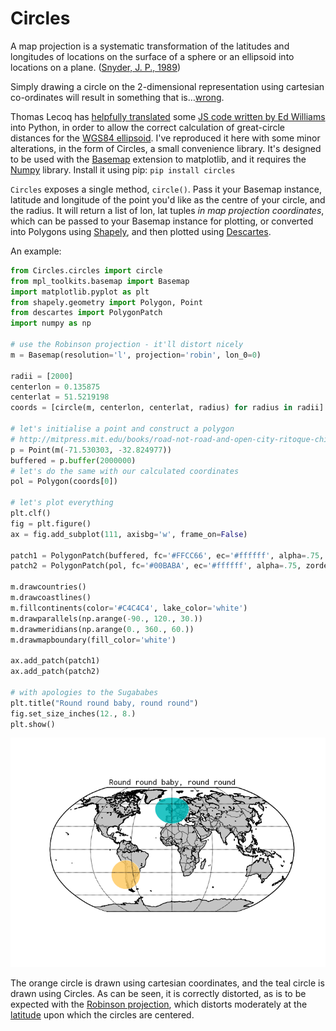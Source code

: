# Circles

A map projection is a systematic transformation of the latitudes and longitudes of locations on the surface of a sphere or an ellipsoid into locations on a plane. ([Snyder, J. P., 1989](http://pubs.usgs.gov/pp/1453/report.pdf))

Simply drawing a circle on the 2-dimensional representation using cartesian co-ordinates will result in something that is…[wrong](http://www.economist.com/node/1788311).

Thomas Lecoq has [helpfully translated](http://www.geophysique.be/2011/02/19/matplotlib-basemap-tutorial-08-shooting-great-circles/) some [JS code written by Ed Williams](http://williams.best.vwh.net/gccalc.htm) into Python, in order to allow the correct calculation of great-circle distances for the [WGS84 ellipsoid](http://en.wikipedia.org/wiki/World_Geodetic_System). I've reproduced it here with some minor alterations, in the form of Circles, a small convenience library. It's designed to be used with the [Basemap](http://matplotlib.org/basemap/) extension to matplotlib, and it requires the [Numpy](http://www.numpy.org) library. Install it using pip: `pip install circles`

`Circles` exposes a single method, `circle()`. Pass it your Basemap instance, latitude and longitude of the point you'd like as the centre of your circle, and the radius. It will return a list of lon, lat tuples *in map projection coordinates*, which can be passed to your Basemap instance for plotting, or converted into Polygons using [Shapely](http://toblerity.org/shapely/manual.html), and then plotted using [Descartes](https://bitbucket.org/sgillies/descartes/).

An example:  

```Python
from Circles.circles import circle
from mpl_toolkits.basemap import Basemap
import matplotlib.pyplot as plt
from shapely.geometry import Polygon, Point
from descartes import PolygonPatch
import numpy as np

# use the Robinson projection - it'll distort nicely
m = Basemap(resolution='l', projection='robin', lon_0=0)

radii = [2000]
centerlon = 0.135875
centerlat = 51.5219198
coords = [circle(m, centerlon, centerlat, radius) for radius in radii]

# let's initialise a point and construct a polygon
# http://mitpress.mit.edu/books/road-not-road-and-open-city-ritoque-chile
p = Point(m(-71.530303, -32.824977))
buffered = p.buffer(2000000)
# let's do the same with our calculated coordinates
pol = Polygon(coords[0])

# let's plot everything
plt.clf()
fig = plt.figure()
ax = fig.add_subplot(111, axisbg='w', frame_on=False)

patch1 = PolygonPatch(buffered, fc='#FFCC66', ec='#ffffff', alpha=.75, zorder=2)
patch2 = PolygonPatch(pol, fc='#00BABA', ec='#ffffff', alpha=.75, zorder=2)

m.drawcountries()
m.drawcoastlines()
m.fillcontinents(color='#C4C4C4', lake_color='white')
m.drawparallels(np.arange(-90., 120., 30.))
m.drawmeridians(np.arange(0., 360., 60.))
m.drawmapboundary(fill_color='white')

ax.add_patch(patch1)
ax.add_patch(patch2)

# with apologies to the Sugababes
plt.title("Round round baby, round round")
fig.set_size_inches(12., 8.)
plt.show()
```

![Circles](circles.png "Winkel III isn't available, and I don't want to use Kavrayskiy VII, because I don't want to be thought of as an obscurantist.")

The orange circle is drawn using cartesian coordinates, and the teal circle is drawn using Circles. As can be seen, it is correctly distorted, as is to be expected with the [Robinson projection](http://en.wikipedia.org/wiki/Robinson_Projection), which distorts moderately at the [latitude](https://www.google.com/maps/dir/51.5219198,-0.135875/51°31'19.0%22N+0°08'10.0%22E/@51.5217378,-0.1327161,14z/data=!4m13!1m4!3m3!1s0x0:0x0!2zNTHCsDMxJzE5LjAiTiAwwrAwOCcxMC4wIkU!3b1!4m7!1m0!1m5!1m1!1s0x0:0x0!2m2!1d0.136111!2d51.521944) upon which the circles are centered.


